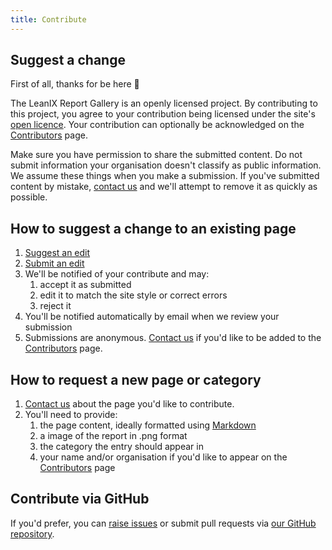 ```yaml
---
title: Contribute
---
```


## Suggest a change 

First of all, thanks for be here 🙏

The LeanIX Report Gallery is an openly licensed project. By contributing to this project, you agree to your contribution being licensed under the site's [open licence](licence.md). Your contribution can optionally be acknowledged on the [Contributors](contributors.md) page.

Make sure you have permission to share the submitted content. Do not submit information your organisation doesn't classify as public information. We assume these things when you make a submission. If you've submitted content by mistake, [contact us](about.md) and we'll attempt to remove it as quickly as possible. 

## How to suggest a change to an existing page

1. [Suggest an edit](https://docs.readme.com/guides/docs/suggested-edits#how-to-suggest-an-edit)
1. [Submit an edit](https://docs.readme.com/guides/docs/suggested-edits#how-to-submit-an-edit)
1. We'll be notified of your contribute and may:
    1. accept it as submitted
    1. edit it to match the site style or correct errors
    1. reject it 
1. You'll be notified automatically by email when we review your submission
1. Submissions are anonymous. [Contact us](about.md) if you'd like to be added to the [Contributors](contributors.md) page. 

##  How to request a new page or category

1. [Contact us](about.md) about the page you'd like to contribute.
1. You'll need to provide: 
    1. the page content, ideally formatted using [Markdown](https://commonmark.org/help/) 
    1. a image of the report in .png format
    1. the category the entry should appear in
    1. your name and/or organisation if you'd like to appear on the [Contributors](contributors.md) page
 
## Contribute via GitHub

If you'd prefer, you can [raise issues](https://github.com/Stephen-Gates/report-gallery/issues) or submit pull requests via [our GitHub repository][GitHub].


[GitHub]: https://github.com/Stephen-Gates/report-gallery "Stephen-Gates/report-gallery"
